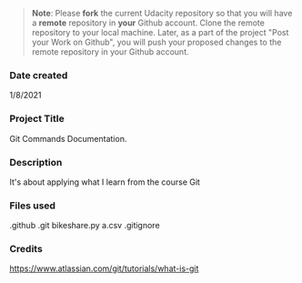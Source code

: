 >**Note**: Please **fork** the current Udacity repository so that you will have a **remote** repository in **your** Github account. Clone the remote repository to your local machine. Later, as a part of the project "Post your Work on Github", you will push your proposed changes to the remote repository in your Github account.

### Date created
1/8/2021
### Project Title
Git Commands Documentation.

### Description
It's about applying what I learn from the course Git

### Files used
.github
.git
bikeshare.py
a.csv
.gitignore

### Credits
https://www.atlassian.com/git/tutorials/what-is-git
